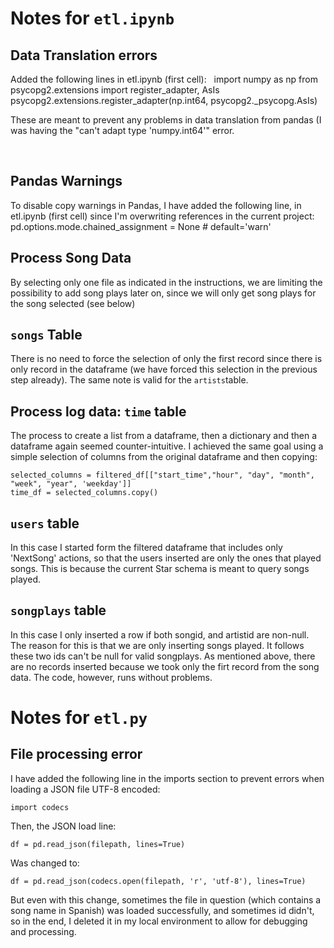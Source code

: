 # Notes for `etl.ipynb`


## Data Translation errors 
Added the following lines in etl.ipynb (first cell):
 
    import numpy as np
    from psycopg2.extensions import register_adapter, AsIs
    psycopg2.extensions.register_adapter(np.int64, psycopg2._psycopg.AsIs)

These are meant to prevent any problems in data translation from pandas (I was having the "can't adapt type 'numpy.int64'" error. 
 

 
## Pandas Warnings
To disable copy warnings in Pandas, I have added the following line, in etl.ipynb (first cell) since I'm overwriting references in the current project: 
 
    pd.options.mode.chained_assignment = None # default='warn'

## Process Song Data 
By selecting only one file as indicated in the instructions, we are limiting the possibility to add song plays later on, since we will only get song plays for the song selected (see below)

## `songs` Table 
There is no need to force the selection of only the first record since there is only record in the dataframe (we have forced this selection in the previous step already). The same note is valid for the `artists`table. 

## Process log data: `time` table
The process to create a list from a dataframe, then a dictionary and then a dataframe again seemed counter-intuitive. I achieved the same goal using a simple selection of columns from the original dataframe and then copying:

    selected_columns = filtered_df[["start_time","hour", "day", "month", "week", "year", 'weekday']]
    time_df = selected_columns.copy()
    
## `users` table
In this case I started form the filtered dataframe that includes only 'NextSong' actions, so that the users inserted are only the ones that played songs. This is because the current Star schema is meant to query songs played. 

## `songplays` table
In this case I only inserted a row if both songid, and artistid are non-null. 
The reason for this is that we are only inserting songs played. It follows these two ids can't be null for valid songplays.
As mentioned above, there are no records inserted because we took only the firt record from the song data. 
The code, however, runs without problems.


# Notes for `etl.py`

## File processing error
I have added the following line in the imports section to prevent errors when loading a JSON file UTF-8 encoded: 
    
    import codecs

Then, the JSON load line:
    
    df = pd.read_json(filepath, lines=True) 

Was changed to:

    df = pd.read_json(codecs.open(filepath, 'r', 'utf-8'), lines=True)

But even with this change, sometimes the file in question (which contains a song name in Spanish) was loaded successfully, and sometimes id didn't, so in the end, I deleted it in my local environment to allow for debugging and processing. 






 
